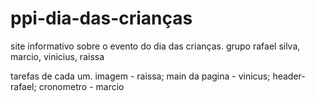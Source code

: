 # ppi-dia-das-crianças
site informativo sobre o evento do dia das crianças.
grupo rafael silva, marcio, vinicius, raissa

tarefas de cada um.
imagem - raissa;
main da pagina - vinicus;
header- rafael;
cronometro - marcio
